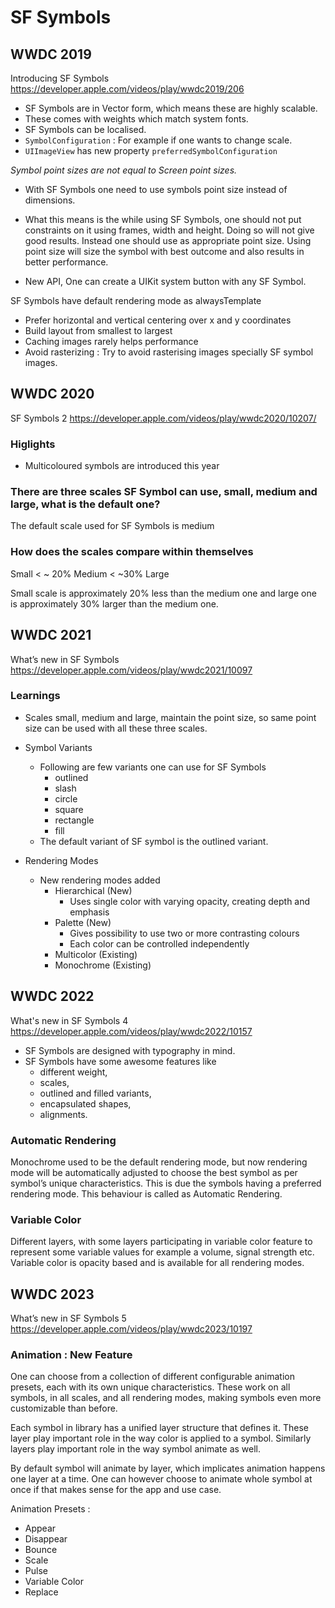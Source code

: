 #  SF Symbols


## WWDC 2019
Introducing SF Symbols
https://developer.apple.com/videos/play/wwdc2019/206

- SF Symbols are in Vector form, which means these are highly scalable. 
- These comes with weights which match system fonts.
- SF Symbols can be localised.
- `SymbolConfiguration` : For example if one wants to change scale.
- `UIImageView` has new property `preferredSymbolConfiguration`

_Symbol point sizes are not equal to Screen point sizes._

- With SF Symbols one need to use symbols point size instead of dimensions.
- What this means is the while using SF Symbols, one should not put constraints on it using frames, width and height. Doing
so will not give good results. Instead one should use as appropriate point size. Using point size will size the symbol with
best outcome and also results in better performance.

- New API, One can create a UIKit system button with any SF Symbol.

SF Symbols have default rendering mode as alwaysTemplate

- Prefer horizontal and vertical centering over x and y coordinates
- Build layout from smallest to largest
- Caching images rarely helps performance
- Avoid rasterizing : Try to avoid rasterising images specially SF symbol images.


## WWDC 2020
SF Symbols 2
https://developer.apple.com/videos/play/wwdc2020/10207/

### Higlights
- Multicoloured symbols are introduced this year

### There are three scales SF Symbol can use, small, medium and large, what is the default one?
The default scale used for SF Symbols is medium

### How does the scales compare within themselves
Small < ~ 20% Medium < ~30% Large

Small scale is approximately 20% less than the medium one and large one is approximately 30% larger than the medium one.


## WWDC 2021
What’s new in SF Symbols
https://developer.apple.com/videos/play/wwdc2021/10097


### Learnings
- Scales small, medium and large, maintain the point size, so same point size can be used with all these three scales.
- Symbol Variants
    - Following are few variants one can use for SF Symbols
        - outlined
        - slash
        - circle
        - square
        - rectangle
        - fill
    - The default variant of SF symbol is the outlined variant.


- Rendering Modes
    - New rendering modes added
        - Hierarchical (New)
            - Uses single color with varying opacity, creating depth and emphasis
        - Palette (New)
            - Gives possibility to use two or more contrasting colours
            - Each color can be controlled independently
        - Multicolor (Existing)
        - Monochrome (Existing)


## WWDC 2022
What's new in SF Symbols 4
https://developer.apple.com/videos/play/wwdc2022/10157

- SF Symbols are designed with typography in mind.
- SF Symbols have some awesome features like 
    - different weight, 
    - scales, 
    - outlined and filled variants, 
    - encapsulated shapes,
    - alignments.

### Automatic Rendering
Monochrome used to be the default rendering mode, but now rendering mode will be automatically adjusted to choose the
best symbol as per symbol’s unique characteristics. This is due the symbols having a preferred rendering mode.
This behaviour is called as Automatic Rendering.

### Variable Color
Different layers, with some layers participating in variable color feature to represent some variable values for example
a volume, signal strength etc.
Variable color is opacity based and is available for all rendering modes.

## WWDC 2023
What’s new in SF Symbols 5
https://developer.apple.com/videos/play/wwdc2023/10197

### Animation : New Feature
One can choose from a collection of different configurable animation presets, each with its own unique characteristics.
These work on all symbols, in all scales, and all rendering modes, making symbols even more customizable than before.

Each symbol in library has a unified layer structure that defines it. These layer play important role in the way color
is applied to a symbol. Similarly layers play important role in the way symbol animate as well.

By default symbol will animate by layer, which implicates animation happens one layer at a time. One can however choose 
to animate whole symbol at once if that makes sense for the app and use case.

Animation Presets :
- Appear
- Disappear
- Bounce
- Scale
- Pulse
- Variable Color
- Replace
